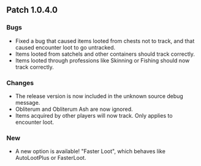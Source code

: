 ## Patch 1.0.4.0
### Bugs
- Fixed a bug that caused items looted from chests not to track, and that caused encounter loot to go untracked.
- Items looted from satchels and other containers should track correctly.
- Items looted through professions like Skinning or Fishing should now track correctly.

### Changes
- The release version is now included in the unknown source debug message.
- Obliterum and Obliterum Ash are now ignored.
- Items acquired by other players will now track. Only applies to encounter loot.

### New
- A new option is available! "Faster Loot", which behaves like AutoLootPlus or FasterLoot.